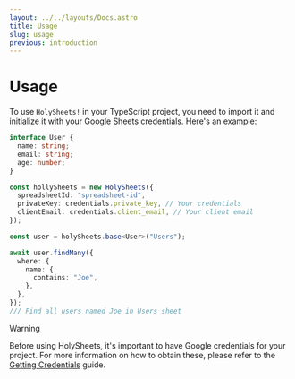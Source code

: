 ```yaml
---
layout: ../../layouts/Docs.astro
title: Usage
slug: usage
previous: introduction
---
```


# Usage

To use `HolySheets!` in your TypeScript project, you need to import it and initialize it with your Google Sheets credentials. Here's an example:

```typescript
interface User {
  name: string;
  email: string;
  age: number;
}

const hollySheets = new HolySheets({
  spreadsheetId: "spreadsheet-id",
  privateKey: credentials.private_key, // Your credentials
  clientEmail: credentials.client_email, // Your client email
});

const user = holySheets.base<User>("Users");

await user.findMany({
  where: {
    name: {
      contains: "Joe",
    },
  },
});
/// Find all users named Joe in Users sheet
```

> [!WARNING]
> Before using HolySheets, it's important to have Google credentials for your project. For more information on how to obtain these, please refer to the [Getting Credentials](/docs/getting-credentials.md) guide.
